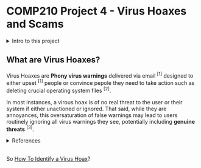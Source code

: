 # COMP210 Project 4 - Virus Hoaxes and Scams

<details>
<summary>Intro to this project</summary>

Hello, welcome to this page! The main page acts as a method of navigation, as well as another way to overview the project requirements. As you can see, I opted to do the multi-page website instead of power points. This submission is built using [GitHub Pages](https://pages.github.com/)! In order to view this submission properly, ensure you are accessing it via the [submitted link](https://kyle-mckay.github.io/COMP210-U4/) to GitHub pages. 

This main page will give you some basic info and point you around. Alternatively, please feel free to use the side bar. You can also review the project requirements in the [About](/desc.md) page.
</details>

## What are Virus Hoaxes?

Virus Hoaxes are **Phony virus warnings** delivered via email <sup>[1]</sup> designed to either upset <sup>[1]</sup> people or convince pepole they need to take action such as deleting crucial operating system files <sup>[2]</sup>. 

In most instances, a virous hoax is of no real threat to the user or their system if either unactioned or ignored. That said, while they are annoyances, this oversaturation of false warnings may lead to users routinely ignoring all virus warnings they see, potentially including **genuine threats** <sup>[3]</sup>.

<details>
<summary>References</summary>

1. [Virus Hoaxes (PC Mag)](https://www.pcmag.com/encyclopedia/term/virus-hoaxes) - *Paragraph 1, Sentence 1*
1. [Virus Hoaxes (PC Mag)](https://www.pcmag.com/encyclopedia/term/virus-hoaxes) - *Paragraph 2, Sentence 1-2*
1. [Characteristics of Viruses and Virus Hoaxes (SMU)](https://www.smu.edu/oit/infosec/resources/virus) - *Paragraph 2, Sentence 3*

</details><br>

So [How To Identify a Virus Hoax](/how-to-hoax.md)?
